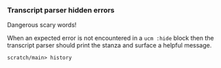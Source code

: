 ### Transcript parser hidden errors

Dangerous scary words!

When an expected error is not encountered in a `ucm :hide` block
then the transcript parser should print the stanza
and surface a helpful message.

``` ucm :hide:error
scratch/main> history
```
